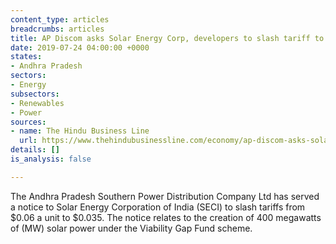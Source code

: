 ```yaml
---
content_type: articles
breadcrumbs: articles
title: AP Discom asks Solar Energy Corp, developers to slash tariff to ₹2.44/unit
date: 2019-07-24 04:00:00 +0000
states:
- Andhra Pradesh
sectors:
- Energy
subsectors:
- Renewables
- Power
sources:
- name: The Hindu Business Line
  url: https://www.thehindubusinessline.com/economy/ap-discom-asks-solar-energy-corp-developers-to-slash-tariff-to-244unit/article28564051.ece
details: []
is_analysis: false

---
```

The Andhra Pradesh Southern Power Distribution Company Ltd has served a notice to Solar Energy Corporation of India (SECI) to slash tariffs from $0.06 a unit to $0.035. The notice relates to the creation of 400 megawatts of (MW) solar power under the Viability Gap Fund scheme.